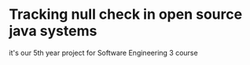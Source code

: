 # Tracking null check in open source java systems
it's our 5th year project for Software Engineering 3 course
